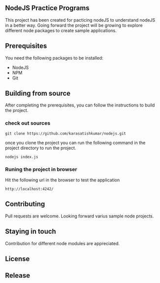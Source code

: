 ## NodeJS Practice Programs
This project has been created for pacticing nodeJS to understand nodeJS in a better way. Going forward the project will be growing to explore different node packages to create sample applications.

## Prerequisites
You need the following packages to be installed:
* NodeJS
* NPM
* Git

## Building from source
After completing the prerequisites, you can follow the instructions to build the project.

### check out sources

	git clone https://github.com/karasatishkumar/nodejs.git

once you clone the project you can run the following command in the project directory to run the project.
    
    nodejs index.js

### Runing the project in browser

Hit the following url in the browser to test the application
    
    http://localhost:4242/

## Contributing
Pull requests are welcome. Looking forward varius sample node projects.

## Staying in touch
Contribution for different node modules are appreciated.
## License

## Release
